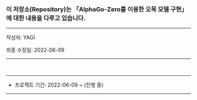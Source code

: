 ### 이 저장소(Repository)는 「AlphaGo-Zero를 이용한 오목 모델 구현」에 대한 내용을 다루고 있습니다.

***
작성자: YAGI<br>

최종 수정일: 2022-06-09
***

<br>

***
+ 프로젝트 기간: 2022-06-09 ~ (진행 중)
***
